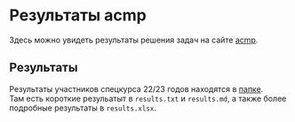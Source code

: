 # Результаты acmp
Здесь можно увидеть результаты решения задач на сайте [acmp](https://acmp.ru). 

## Результаты
Результаты участников спецкурса 22/23 годов находятся в [папке](https://github.com/slavashestakov2005/Acmp_results/tree/main/groups/22-23).  
Там есть короткие резульатыт в `results.txt` и `results.md`, а также более подробные результаты в `results.xlsx`.  
